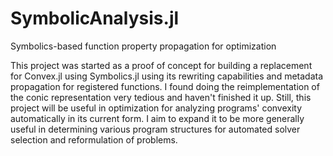 # SymbolicAnalysis.jl
Symbolics-based function property propagation for optimization

This project was started as a proof of concept for building a replacement for Convex.jl using Symbolics.jl using its rewriting capabilities 
and metadata propagation for registered functions. I found doing the reimplementation of the conic representation very tedious and haven't 
finished it up. Still, this project will be useful in optimization for analyzing programs' convexity automatically in its current form.
I aim to expand it to be more generally useful in determining various program structures for automated solver selection and 
reformulation of problems.
